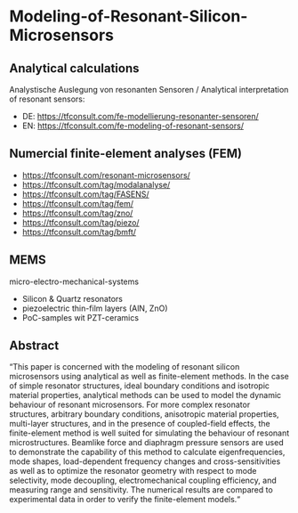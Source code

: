 # Modeling-of-Resonant-Silicon-Microsensors

## Analytical calculations 
Analystische Auslegung von resonanten Sensoren / Analytical interpretation of resonant sensors:
- DE: https://tfconsult.com/fe-modellierung-resonanter-sensoren/
- EN: https://tfconsult.com/fe-modeling-of-resonant-sensors/

## Numercial finite-element analyses (FEM)
- https://tfconsult.com/resonant-microsensors/
- https://tfconsult.com/tag/modalanalyse/
- https://tfconsult.com/tag/FASENS/
- https://tfconsult.com/tag/fem/
- https://tfconsult.com/tag/zno/
- https://tfconsult.com/tag/piezo/
- https://tfconsult.com/tag/bmft/

## MEMS 
micro-electro-mechanical-systems
- Silicon & Quartz resonators
- piezoelectric thin-film layers (AlN, ZnO)
- PoC-samples wit PZT-ceramics

## Abstract
“This paper is concerned with the modeling of resonant silicon microsensors using analytical as well as finite-element methods. In the case of simple resonator structures, ideal boundary conditions and isotropic material properties, analytical methods can be used to model the dynamic behaviour of resonant microsensors. For more complex resonator structures, arbitrary boundary conditions, anisotropic material properties, multi-layer structures, and in the presence of coupled-field effects, the finite-element method is well suited for simulating the behaviour of resonant microstructures. Beamlike force and diaphragm pressure sensors are used to demonstrate the capability of this method to calculate eigenfrequencies, mode shapes, load-dependent frequency changes and cross-sensitivities as well as to optimize the resonator geometry with respect to mode selectivity, mode decoupling, electromechanical coupling efficiency, and measuring range and sensitivity. The numerical results are compared to experimental data in order to verify the finite-element models.“

